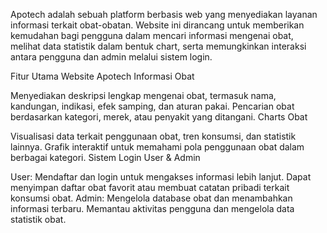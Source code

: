 Apotech adalah sebuah platform berbasis web yang menyediakan layanan informasi terkait obat-obatan. Website ini dirancang untuk memberikan kemudahan bagi pengguna dalam mencari informasi mengenai obat, melihat data statistik dalam bentuk chart, serta memungkinkan interaksi antara pengguna dan admin melalui sistem login.

Fitur Utama Website Apotech
Informasi Obat

Menyediakan deskripsi lengkap mengenai obat, termasuk nama, kandungan, indikasi, efek samping, dan aturan pakai.
Pencarian obat berdasarkan kategori, merek, atau penyakit yang ditangani.
Charts Obat

Visualisasi data terkait penggunaan obat, tren konsumsi, dan statistik lainnya.
Grafik interaktif untuk memahami pola penggunaan obat dalam berbagai kategori.
Sistem Login User & Admin

User:
Mendaftar dan login untuk mengakses informasi lebih lanjut.
Dapat menyimpan daftar obat favorit atau membuat catatan pribadi terkait konsumsi obat.
Admin:
Mengelola database obat dan menambahkan informasi terbaru.
Memantau aktivitas pengguna dan mengelola data statistik obat.
